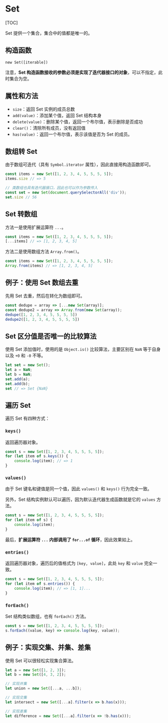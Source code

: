 # Set

[TOC]

Set 提供一个集合，集合中的值都是唯一的。

## 构造函数

```
new Set([iterable])
```

注意，**Set 构造函数接收的参数必须是实现了迭代器接口的对象**，可以不指定，此时集合为空。

## 属性和方法

- `size`：返回 Set 实例的成员总数
- `add(value)`：添加某个值，返回 Set 结构本身
- `delete(value)`：删除某个值，返回一个布尔值，表示删除是否成功
- `clear()`：清除所有成员，没有返回值
- `has(value)`：返回一个布尔值，表示该值是否为 Set 的成员。

## 数组转 Set

由于数组可迭代（具有 `Symbol.iterator` 属性），因此直接用构造函数即可。

```js
const items = new Set([1, 2, 3, 4, 5, 5, 5, 5]);
items.size // => 5

// 类数组也具有迭代器接口，因此也可以作为参数传入
const set = new Set(document.querySelectorAll('div'));
set.size // 56
```

## Set 转数组

方法一是使用扩展运算符 `...`。

```js
const items = new Set([1, 2, 3, 4, 5, 5, 5, 5]);
[...items] // => [1, 2, 3, 4, 5]
```

方法二是使用数组方法 `Array.from()`。

```js
const items = new Set([1, 2, 3, 4, 5, 5, 5, 5]);
Array.from(items) // => [1, 2, 3, 4, 5]
```

## 例子：使用 Set 数组去重

先用 Set 去重，然后在转化为数组即可。

```js
const dedupe = array => [...new Set(array)];
const dedupe2 = array => Array.from(new Set(array));
dedupe([1, 2, 3, 4, 5, 5, 5, 5])
dedupe2([1, 2, 3, 4, 5, 5, 5, 5])
```

## Set 区分值是否唯一的比较算法

使用 Set 添加值时，使用的是 `Object.is()` 比较算法，主要区别在 `NaN` 等于自身以及 `+0` 和 `-0` 不等。

```js
let set = new Set();
let a = NaN;
let b = NaN;
set.add(a);
set.add(b);
set // => Set {NaN}
```

## 遍历 Set

遍历 Set 有四种方式：

### `keys()`

返回遍历器对象。

```js
const s = new Set([1, 2, 3, 4, 5, 5, 5, 5]);
for (let item of s.keys()) {
    console.log(item); // => 1
}
```

### `values()`

由于 Set 键名和键值是同一个值，因此 `values()` 和 `keys()` 行为完全一致。

另外，Set 结构实例默认可以遍历，因为默认迭代器生成函数就是它的 `values` 方法。

```js
const s = new Set([1, 2, 3, 4, 5, 5, 5, 5]);
for (let item of s) {
    console.log(item);
}
```

最后，**扩展运算符 `...` 内部调用了 `for...of` 循环**，因此效果如上。

### `entries()`

返回遍历器对象，遍历后的值格式为 `[key, value]`，此处 `key` 和 `value` 完全一致。

```js
const s = new Set([1, 2, 3, 4, 5, 5, 5, 5]);
for (let item of s.entries()) {
    console.log(item); // => [1, 1]...
}
```

### `forEach()`

Set 结构类似数组，也有 `forEach()` 方法。

```js
const s = new Set([1, 2, 3, 4, 5, 5, 5, 5]);
s.forEach((value, key) => console.log(key, value));
```

## 例子：实现交集、并集、差集

使用 Set 可以很轻松实现集合算法。

```js
let a = new Set([1, 2, 3]);
let b = new Set([4, 3, 2]);

// 实现并集
let union = new Set([...a, ...b]);

// 实现交集
let intersect = new Set([...a].filter(x => b.has(x)));

// 实现差集
let difference = new Set([...a].filter(x => !b.has(x)));
```
